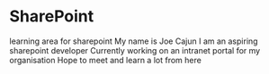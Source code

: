 # SharePoint
learning area for sharepoint
My name is Joe Cajun
I am an aspiring sharepoint developer
Currently working on an intranet portal for my organisation
Hope to meet and learn a lot from here
